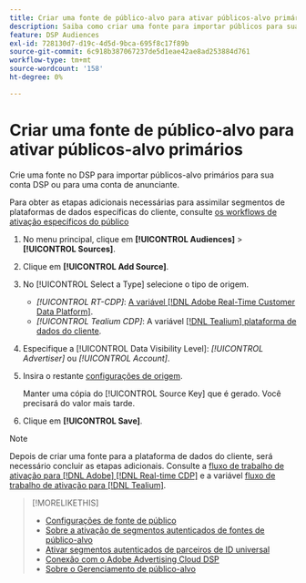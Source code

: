 ```yaml
---
title: Criar uma fonte de público-alvo para ativar públicos-alvo primários
description: Saiba como criar uma fonte para importar públicos para sua conta ou uma conta de anunciante.
feature: DSP Audiences
exl-id: 728130d7-d19c-4d5d-9bca-695f8c17f89b
source-git-commit: 6c918b387067237de5d1eae42ae8ad253884d761
workflow-type: tm+mt
source-wordcount: '158'
ht-degree: 0%

---
```


# Criar uma fonte de público-alvo para ativar públicos-alvo primários

<!-- Will this remain for admin users/Adobe Account Team users only? -->

Crie uma fonte no DSP para importar públicos-alvo primários para sua conta DSP ou para uma conta de anunciante.

Para obter as etapas adicionais necessárias para assimilar segmentos de plataformas de dados específicas do cliente, consulte [os workflows de ativação específicos do público](source-about.md)

1. No menu principal, clique em **[!UICONTROL Audiences]** > **[!UICONTROL Sources]**.

1. Clique em **[!UICONTROL Add Source]**.

1. No [!UICONTROL Select a Type] selecione o tipo de origem.

   * *[!UICONTROL RT-CDP]*: [A variável [!DNL Adobe Real-Time Customer Data Platform]](source-about.md).

   <!-- * *[!UICONTROL ActionIQ]*: The [[!DNL ActionIQ] customer data platform](source-about.md). -->

   * *[!UICONTROL Tealium CDP]*: A variável [[!DNL Tealium] plataforma de dados do cliente](source-about.md).

1. Especifique a [!UICONTROL Data Visibility Level]: *[!UICONTROL Advertiser]* ou *[!UICONTROL Account]*.

1. Insira o restante [configurações de origem](source-settings.md).

   Manter uma cópia do [!UICONTROL Source Key] que é gerado. Você precisará do valor mais tarde.

1. Clique em **[!UICONTROL Save]**.

>[!NOTE]
>
>Depois de criar uma fonte para a plataforma de dados do cliente, será necessário concluir as etapas adicionais. Consulte a [fluxo de trabalho de ativação para [!DNL Adobe] [!DNL Real-time CDP]](source-adobe-rtcdp.md)<!-- the [activation workflow for [!DNL ActionIQ]](source-actioniq.md), --> e a variável [fluxo de trabalho de ativação para [!DNL Tealium]](source-tealium.md).

>[!MORELIKETHIS]
>
>* [Configurações de fonte de público](source-settings.md)
>* [Sobre a ativação de segmentos autenticados de fontes de público-alvo](source-about.md)
>* [Ativar segmentos autenticados de parceiros de ID universal](source-universal-id.md)<!-- title?-->
>* [Conexão com o Adobe Advertising Cloud DSP](https://experienceleague.adobe.com/docs/experience-platform/destinations/catalog/advertising/adobe-advertising-cloud-connection.html)
>* [Sobre o Gerenciamento de público-alvo](/help/dsp/audiences/audience-about.md)
